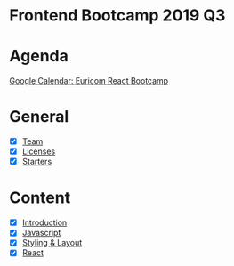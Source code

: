 # Frontend Bootcamp 2019 Q3

# Agenda

[Google Calendar: Euricom React Bootcamp](https://calendar.google.com/calendar?cid=YjhjaWlpcG1ya2VwbmJkdmJpZ2NuNW5kcmdAZ3JvdXAuY2FsZW5kYXIuZ29vZ2xlLmNvbQ)

# General

- [x] [Team](./team.md)
- [x] [Licenses](./licenses.md)
- [x] [Starters](./starters/readme.md)

# Content

- [x] [Introduction](./topics/intro/README.md)
- [x] [Javascript](./topics/javascript/README.md)
- [x] [Styling & Layout](./topics/styling-layout/README.md)
- [x] [React](./topics/react/README.md)
